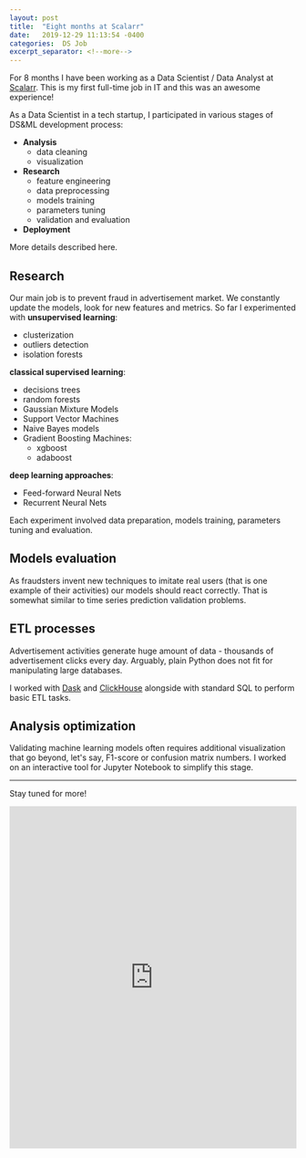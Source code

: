 ```yaml
---
layout: post
title:  "Eight months at Scalarr"
date:   2019-12-29 11:13:54 -0400
categories:  DS Job
excerpt_separator: <!--more-->
---
```

For 8 months I have been working as a Data Scientist / Data Analyst at [Scalarr](https://scalarr.io/). This is my first full-time job in IT and this was an awesome experience!


As a Data Scientist in a tech startup, I participated in various stages of DS&ML development process:
 * **Analysis**
   * data cleaning
   * visualization
 * **Research**
   * feature engineering
   * data preprocessing
   * models training
   * parameters tuning
   * validation and evaluation
 * **Deployment**

 More details described here.

 <!--more-->

## Research
Our main job is to prevent fraud in advertisement market. We constantly update the models, look for new features and metrics. So far I experimented with **unsupervised learning**:
 * clusterization
 * outliers detection
 * isolation forests

**classical supervised learning**:
 * decisions trees
 * random forests
 * Gaussian Mixture Models
 * Support Vector Machines
 * Naive Bayes models
 * Gradient Boosting Machines:
   * xgboost
   * adaboost

**deep learning approaches**:
 * Feed-forward Neural Nets
 * Recurrent Neural Nets

Each experiment involved data preparation, models training, parameters tuning and evaluation.

## Models evaluation
As fraudsters invent new techniques to imitate real users (that is one example of their activities) our models should react correctly. That is somewhat similar to time series prediction validation problems.

## ETL processes
Advertisement activities generate huge amount of data - thousands of advertisement clicks every day. Arguably, plain Python does not fit for manipulating large databases.

I worked with [Dask](https://dask.org/) and [ClickHouse](https://clickhouse.yandex/) alongside with standard SQL to perform basic ETL tasks.

## Analysis optimization
Validating machine learning models often requires additional visualization that go beyond, let's say, F1-score or confusion matrix numbers. I worked on an interactive tool for Jupyter Notebook to simplify this stage.

***

Stay tuned for more!
<iframe src="https://www.linkedin.com/embed/feed/update/urn:li:share:6610880899166810112" height="600" width="504" frameborder="0" allowfullscreen="true" title="Embedded post"></iframe>
